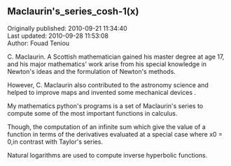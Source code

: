 ## Maclaurin's_series_cosh-1(x)  
Originally published: 2010-09-21 11:34:40  
Last updated: 2010-09-28 11:53:08  
Author: Fouad Teniou  
  
C. Maclaurin. A Scottish mathematician gained his master degree at age 17, and his major mathematics' work arise from his special knowledge in Newton's ideas and the formulation of Newton's methods.

However, C. Maclaurin also contributed to the astronomy science and helped to improve maps and invented some mechanical devices .

My mathematics python's programs is a set of Maclaurin's series to compute some of the most important functions in calculus.

Though, the computation of an infinite sum which give the value of a function in terms of the derivatives evaluated at a special case where x0 = 0,in contrast with Taylor's series. 


Natural logarithms are used to compute inverse hyperbolic functions.